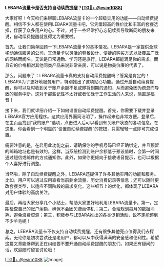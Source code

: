 **LEBARA流量卡是否支持自动续费提醒？[[TG💪+ @esim1088](https://t.me/s/esim1088)]**

大家好呀！今天咱们来聊聊LEBARA流量卡的一个超级实用的功能——自动续费提醒。相信不少人都在使用LEBARA流量卡吧，它凭借超高的性价比和丰富的套餐选择，俘获了众多用户的心。不过，对于一些经常担心忘记续费导致断网的朋友来说，自动续费提醒就显得尤为重要啦。

首先，让我们简单回顾一下LEBARA流量卡的基本情况。LEBARA是一家提供全球移动通信服务的公司，其流量卡以灵活的套餐设计、便捷的购买方式以及覆盖广泛的网络而闻名。无论是日常通勤、学习还是旅行，LEBARA都能满足你的需求。而且它的价格相对其他同类产品来说非常亲民，可以说是物美价廉的代表了。

那么，问题来了：LEBARA流量卡真的支持自动续费提醒吗？答案是肯定的！LEBARA为了更好地服务用户，特别推出了这项贴心功能。通过开启自动续费提醒，你可以及时收到关于账户余额不足或即将到期的通知，从而避免因为疏忽而导致的服务中断。这对于那些记性不太好或者忙碌于工作生活的人来说，简直是福音！

接下来，我们就详细介绍一下如何设置自动续费提醒。首先，你需要下载并登录LEBARA官方应用程序。这款应用界面简洁明了，操作起来也非常方便。登录后，在主页面找到“我的账户”选项，点击进入后可以看到有关账户状态的各项信息。在这里，你会看到一个明显的“设置自动续费提醒”的按钮，只需轻轻一点即可完成设置。

需要注意的是，在启用此功能之前，请确保你的手机号码已经正确绑定，并且预留的邮箱地址也是有效的。这样，当系统检测到账户余额低于预设值时，会第一时间通过短信或邮件的方式通知你。此外，如果你更倾向于接收语音提示，也可以根据个人喜好进行调整。

当然啦，除了自动续费提醒之外，LEBARA还提供了许多其他实用的功能和服务。比如，用户可以通过应用查看当前剩余流量、历史消费记录等信息；还可以随时更改套餐类型，以适应不同阶段的需求变化。这些细节上的优化，都体现了LEBARA对用户体验的高度关注。

最后，再给大家分享几个小贴士，帮助大家更好地利用LEBARA流量卡。第一，定期检查自己的账户余额，确保不会因欠费而停机；第二，合理规划每月的数据消耗，避免浪费资源；第三，积极参与LEBARA推出的各类促销活动，说不定能薅到不少羊毛呢！

总之，LEBARA流量卡不仅支持自动续费提醒，还有很多其他亮点值得我们去探索。无论你是初次尝试还是老用户，都可以从中获得满满的安全感和便利性。希望这篇文章能够帮到正在纠结要不要开通自动续费提醒的朋友们。如果还有疑问的话，欢迎随时留言讨论哦！

[[TG💪+ @esim1088](https://t.me/s/esim1088) ![Image](https://i.postimg.cc/4NQfJmqS/Snipaste-2025-05-13-00-14-12.png)]